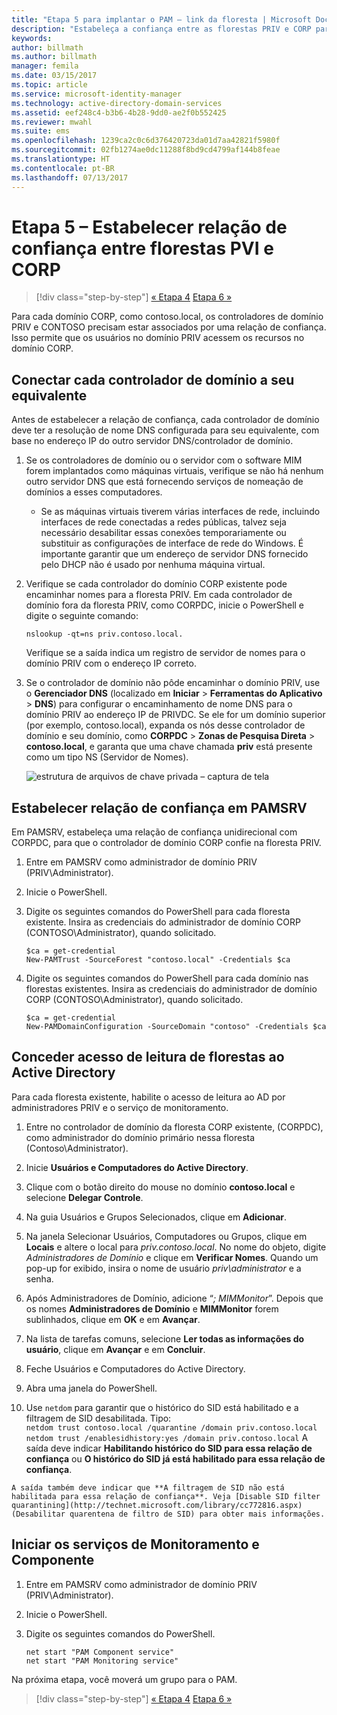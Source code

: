 ```yaml
---
title: "Etapa 5 para implantar o PAM – link da floresta | Microsoft Docs"
description: "Estabeleça a confiança entre as florestas PRIV e CORP para que os usuários com privilégios em PRIV ainda possam acessar recursos em CORP."
keywords: 
author: billmath
ms.author: billmath
manager: femila
ms.date: 03/15/2017
ms.topic: article
ms.service: microsoft-identity-manager
ms.technology: active-directory-domain-services
ms.assetid: eef248c4-b3b6-4b28-9dd0-ae2f0b552425
ms.reviewer: mwahl
ms.suite: ems
ms.openlocfilehash: 1239ca2c0c6d376420723da01d7aa42821f5980f
ms.sourcegitcommit: 02fb1274ae0dc11288f8bd9cd4799af144b8feae
ms.translationtype: HT
ms.contentlocale: pt-BR
ms.lasthandoff: 07/13/2017
---
```

# Etapa 5 – Estabelecer relação de confiança entre florestas PVI e CORP
<a id="step-5--establish-trust-between-priv-and-corp-forests" class="xliff"></a>

>[!div class="step-by-step"]
[« Etapa 4](step-4-install-mim-components-on-pam-server.md)
[Etapa 6 »](step-6-transition-group-to-pam.md)


Para cada domínio CORP, como contoso.local, os controladores de domínio PRIV e CONTOSO precisam estar associados por uma relação de confiança. Isso permite que os usuários no domínio PRIV acessem os recursos no domínio CORP.

## Conectar cada controlador de domínio a seu equivalente
<a id="connect-each-domain-controller-to-its-counterpart" class="xliff"></a>

Antes de estabelecer a relação de confiança, cada controlador de domínio deve ter a resolução de nome DNS configurada para seu equivalente, com base no endereço IP do outro servidor DNS/controlador de domínio.

1.  Se os controladores de domínio ou o servidor com o software MIM forem implantados como máquinas virtuais, verifique se não há nenhum outro servidor DNS que está fornecendo serviços de nomeação de domínios a esses computadores.
    - Se as máquinas virtuais tiverem várias interfaces de rede, incluindo interfaces de rede conectadas a redes públicas, talvez seja necessário desabilitar essas conexões temporariamente ou substituir as configurações de interface de rede do Windows. É importante garantir que um endereço de servidor DNS fornecido pelo DHCP não é usado por nenhuma máquina virtual.

2.  Verifique se cada controlador do domínio CORP existente pode encaminhar nomes para a floresta PRIV. Em cada controlador de domínio fora da floresta PRIV, como CORPDC, inicie o PowerShell e digite o seguinte comando:

    ```
    nslookup -qt=ns priv.contoso.local.
    ```
    Verifique se a saída indica um registro de servidor de nomes para o domínio PRIV com o endereço IP correto.

3.  Se o controlador de domínio não pôde encaminhar o domínio PRIV, use o **Gerenciador DNS** (localizado em **Iniciar** > **Ferramentas do Aplicativo** > **DNS**) para configurar o encaminhamento de nome DNS para o domínio PRIV ao endereço IP de PRIVDC. Se ele for um domínio superior (por exemplo, contoso.local), expanda os nós desse controlador de domínio e seu domínio, como **CORPDC** > **Zonas de Pesquisa Direta** > **contoso.local**, e garanta que uma chave chamada **priv** está presente como um tipo NS (Servidor de Nomes).

    ![estrutura de arquivos de chave privada – captura de tela](./media/PAM_GS_DNS_Manager.png)

## Estabelecer relação de confiança em PAMSRV
<a id="establish-trust-on-pamsrv" class="xliff"></a>

Em PAMSRV, estabeleça uma relação de confiança unidirecional com CORPDC, para que o controlador de domínio CORP confie na floresta PRIV.

1. Entre em PAMSRV como administrador de domínio PRIV (PRIV\Administrator).

2.  Inicie o PowerShell.

3.  Digite os seguintes comandos do PowerShell para cada floresta existente. Insira as credenciais do administrador de domínio CORP (CONTOSO\Administrator), quando solicitado.

    ```
    $ca = get-credential
    New-PAMTrust -SourceForest "contoso.local" -Credentials $ca
    ```

4.  Digite os seguintes comandos do PowerShell para cada domínio nas florestas existentes. Insira as credenciais do administrador de domínio CORP (CONTOSO\Administrator), quando solicitado.

    ```
    $ca = get-credential
    New-PAMDomainConfiguration -SourceDomain "contoso" -Credentials $ca
    ```

## Conceder acesso de leitura de florestas ao Active Directory
<a id="give-forests-read-access-to-active-directory" class="xliff"></a>

Para cada floresta existente, habilite o acesso de leitura ao AD por administradores PRIV e o serviço de monitoramento.

1.  Entre no controlador de domínio da floresta CORP existente, (CORPDC), como administrador do domínio primário nessa floresta (Contoso\Administrator).  
2.  Inicie **Usuários e Computadores do Active Directory**.  
3.  Clique com o botão direito do mouse no domínio **contoso.local** e selecione **Delegar Controle**.  
4.  Na guia Usuários e Grupos Selecionados, clique em **Adicionar**.  
5.  Na janela Selecionar Usuários, Computadores ou Grupos, clique em **Locais** e altere o local para *priv.contoso.local*.  No nome do objeto, digite *Administradores de Domínio* e clique em **Verificar Nomes**. Quando um pop-up for exibido, insira o nome de usuário *priv\administrator* e a senha.  
6.  Após Administradores de Domínio, adicione “*; MIMMonitor*”. Depois que os nomes **Administradores de Domínio** e **MIMMonitor** forem sublinhados, clique em **OK** e em **Avançar**.  
7.  Na lista de tarefas comuns, selecione **Ler todas as informações do usuário**, clique em **Avançar** e em **Concluir**.  
8.  Feche Usuários e Computadores do Active Directory.

9.  Abra uma janela do PowerShell.  
10.  Use `netdom` para garantir que o histórico do SID está habilitado e a filtragem de SID desabilitada. Tipo:  
    ```
    netdom trust contoso.local /quarantine /domain priv.contoso.local
    netdom trust /enablesidhistory:yes /domain priv.contoso.local
    ```
    A saída deve indicar **Habilitando histórico do SID para essa relação de confiança** ou **O histórico do SID já está habilitado para essa relação de confiança**.

    A saída também deve indicar que **A filtragem de SID não está habilitada para essa relação de confiança**. Veja [Disable SID filter quarantining](http://technet.microsoft.com/library/cc772816.aspx) (Desabilitar quarentena de filtro de SID) para obter mais informações.

## Iniciar os serviços de Monitoramento e Componente
<a id="start-the-monitoring-and-component-services" class="xliff"></a>

1.  Entre em PAMSRV como administrador de domínio PRIV (PRIV\Administrator).

2.  Inicie o PowerShell.

3.  Digite os seguintes comandos do PowerShell.

    ```
    net start "PAM Component service"
    net start "PAM Monitoring service"
    ```

Na próxima etapa, você moverá um grupo para o PAM.

>[!div class="step-by-step"]
[« Etapa 4](step-4-install-mim-components-on-pam-server.md)
[Etapa 6 »](step-6-transition-group-to-pam.md)
